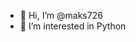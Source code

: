 - 👋 Hi, I’m @maks726
- 👀 I’m interested in Python


<!---
maks726/maks726 is a ✨ special ✨ repository because its `README.md` (this file) appears on your GitHub profile.
You can click the Preview link to take a look at your changes.
--->
